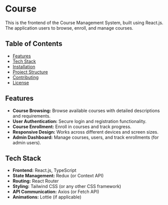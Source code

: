# Course    
  
This is the frontend of the Course Management System, built using React.js. The application users to browse, enroll, and manage courses.

## Table of Contents

- [Features](#features)
- [Tech Stack](#tech-stack)
- [Installation](#installation)
- [Project Structure](#project-structure)
- [Contributing](#contributing)
- [License](#license)

## Features

- **Course Browsing:** Browse available courses with detailed descriptions and requirements.
- **User Authentication:** Secure login and registration functionality.
- **Course Enrollment:** Enroll in courses and track progress.
- **Responsive Design:** Works across different devices and screen sizes.
- **Admin Dashboard:** Manage courses, users, and track enrollments (for admin users).

## Tech Stack

- **Frontend:** React.js, TypeScript
- **State Management:** Redux (or Context API)
- **Routing:** React Router
- **Styling:** Tailwind CSS (or any other CSS framework)
- **API Communication:** Axios (or Fetch API)
- **Animations:** Lottie (if applicable)


  
